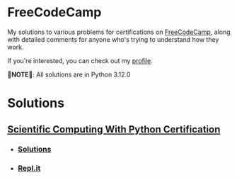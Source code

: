 # FreeCodeCamp

My solutions to various problems for certifications on [FreeCodeCamp](https://freecodecamp.org/ret2christian), along with detailed comments for anyone who's trying to understand how they work.

If you're interested, you can check out my [profile](https://freecodecamp.org/ret2christian).

**🚨NOTE🚨**: All solutions are in Python 3.12.0

# Solutions

## [Scientific Computing With Python Certification](https://www.freecodecamp.org/learn/scientific-computing-with-python/)
- ### [Solutions](https://github.com/chrvstian/freecodecamp/tree/main/scientific-computing-with-python)
- ### [Repl.it](https://replit.com/@null-ptrs?path=folder/Scientific%20Computing%20With%20Python%20Solutions)

